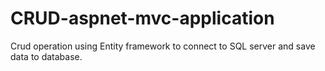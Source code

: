 # CRUD-aspnet-mvc-application
Crud operation using Entity framework to connect to SQL server and save data to database.
